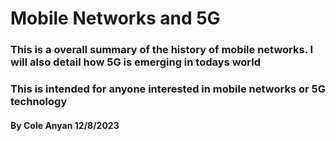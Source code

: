# Mobile Networks and 5G

### This is a overall summary of the history of mobile networks. I will also detail how 5G is emerging in todays world

### This is intended for anyone interested in mobile networks or 5G technology

#### By Cole Anyan 12/8/2023
